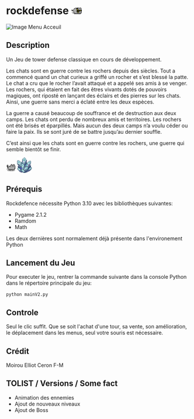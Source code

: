 # rockdefense ![Image Sprite](/textures/sprites/ennemies/ennemy_fast.png "Fast")

![Image Menu Acceuil](/textures/readme/menu.png "Menu acceuil")

## Description
Un Jeu de tower defense classique en cours de développement.

Les chats sont en guerre contre les rochers depuis des siècles. Tout a commencé quand un chat curieux a griffé un rocher et s’est blessé la patte. Le chat a cru que le rocher l’avait attaqué et a appelé ses amis à se venger. Les rochers, qui étaient en fait des êtres vivants dotés de pouvoirs magiques, ont riposté en lançant des éclairs et des pierres sur les chats. Ainsi, une guerre sans merci a éclaté entre les deux espèces.  

La guerre a causé beaucoup de souffrance et de destruction aux deux camps. Les chats ont perdu de nombreux amis et territoires. Les rochers ont été brisés et éparpillés. Mais aucun des deux camps n’a voulu céder ou faire la paix. Ils se sont juré de se battre jusqu’au dernier souffle.

C’est ainsi que les chats sont en guerre contre les rochers, une guerre qui semble bientôt se finir.

![Image Chat Classique](/textures/sprites/ennemies/ennemy_tank.png "Chat Classique")![Image Cristal](/textures/sprites/towers/cristal.png "Cristal")

## Prérequis

Rockdefence nécessite Python 3.10 avec les bibliothèques suivantes:

- Pygame 2.1.2
- Ramdom
- Math

Les deux dernières sont normalement déjà présente dans l'environement Python

## Lancement du Jeu

Pour executer le jeu, rentrer la commande suivante dans la console Python dans le répertoire principale du jeu:

	python mainV2.py

## Controle

Seul le clic suffit. Que se soit l'achat d'une tour, sa vente, son amélioration, le déplacement dans les menus, seul votre souris est nécessaire.

## Crédit

Moirou Elliot
Ceron F-M

## TOLIST / Versions / Some fact

- Animation des ennemies
- Ajout de nouveaux niveaux
- Ajout de Boss
